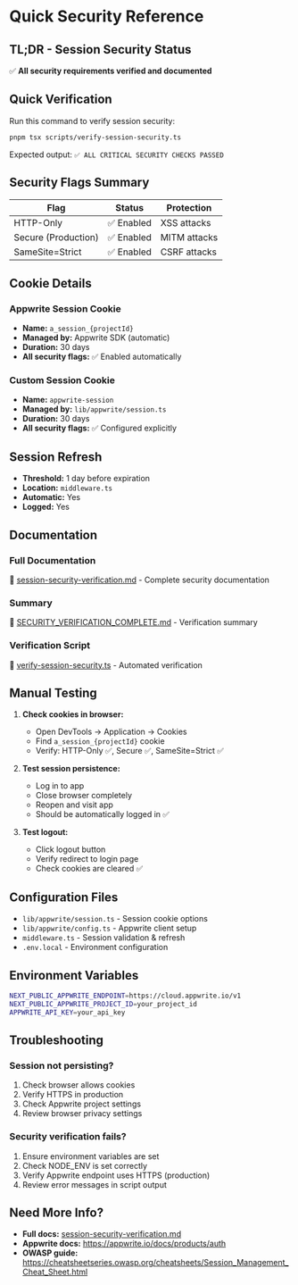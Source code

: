 # Quick Security Reference

## TL;DR - Session Security Status

✅ **All security requirements verified and documented**

## Quick Verification

Run this command to verify session security:

```bash
pnpm tsx scripts/verify-session-security.ts
```

Expected output: `✅ ALL CRITICAL SECURITY CHECKS PASSED`

## Security Flags Summary

| Flag                | Status     | Protection   |
| ------------------- | ---------- | ------------ |
| HTTP-Only           | ✅ Enabled | XSS attacks  |
| Secure (Production) | ✅ Enabled | MITM attacks |
| SameSite=Strict     | ✅ Enabled | CSRF attacks |

## Cookie Details

### Appwrite Session Cookie

- **Name:** `a_session_{projectId}`
- **Managed by:** Appwrite SDK (automatic)
- **Duration:** 30 days
- **All security flags:** ✅ Enabled automatically

### Custom Session Cookie

- **Name:** `appwrite-session`
- **Managed by:** `lib/appwrite/session.ts`
- **Duration:** 30 days
- **All security flags:** ✅ Configured explicitly

## Session Refresh

- **Threshold:** 1 day before expiration
- **Location:** `middleware.ts`
- **Automatic:** Yes
- **Logged:** Yes

## Documentation

### Full Documentation

📄 [session-security-verification.md](./session-security-verification.md) - Complete security documentation

### Summary

📄 [SECURITY_VERIFICATION_COMPLETE.md](./SECURITY_VERIFICATION_COMPLETE.md) - Verification summary

### Verification Script

🔧 [verify-session-security.ts](../../scripts/verify-session-security.ts) - Automated verification

## Manual Testing

1. **Check cookies in browser:**

   - Open DevTools → Application → Cookies
   - Find `a_session_{projectId}` cookie
   - Verify: HTTP-Only ✅, Secure ✅, SameSite=Strict ✅

2. **Test session persistence:**

   - Log in to app
   - Close browser completely
   - Reopen and visit app
   - Should be automatically logged in ✅

3. **Test logout:**
   - Click logout button
   - Verify redirect to login page
   - Check cookies are cleared ✅

## Configuration Files

- `lib/appwrite/session.ts` - Session cookie options
- `lib/appwrite/config.ts` - Appwrite client setup
- `middleware.ts` - Session validation & refresh
- `.env.local` - Environment configuration

## Environment Variables

```bash
NEXT_PUBLIC_APPWRITE_ENDPOINT=https://cloud.appwrite.io/v1
NEXT_PUBLIC_APPWRITE_PROJECT_ID=your_project_id
APPWRITE_API_KEY=your_api_key
```

## Troubleshooting

### Session not persisting?

1. Check browser allows cookies
2. Verify HTTPS in production
3. Check Appwrite project settings
4. Review browser privacy settings

### Security verification fails?

1. Ensure environment variables are set
2. Check NODE_ENV is set correctly
3. Verify Appwrite endpoint uses HTTPS (production)
4. Review error messages in script output

## Need More Info?

- **Full docs:** [session-security-verification.md](./session-security-verification.md)
- **Appwrite docs:** https://appwrite.io/docs/products/auth
- **OWASP guide:** https://cheatsheetseries.owasp.org/cheatsheets/Session_Management_Cheat_Sheet.html
